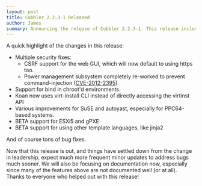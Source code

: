 ```yaml
---
layout: post
title: Cobbler 2.2.3-1 Released
author: James
summary: Announcing the release of Cobbler 2.2.3-1. This release includes fixes for the power management sub-system calls, in order to address several security vulnerabilities involving shell command injection.
---
```


A quick highlight of the changes in this release:

* Multiple security fixes:
  * CSRF support for the web GUI, which will now default to using https too.
  * Power management subsystem completely re-worked to prevent command-injection ([CVE-2012-2395](https://access.redhat.com/security/cve/CVE-2012-2395)).
* Support for bind in chroot'd environments.
* Koan now uses virt-install CLI instead of directly accessing the virtinst API
* Various improvements for SuSE and autoyast, especially for PPC64-based systems.
* BETA support for ESXi5 and gPXE
* BETA support for using other template languages, like jinja2

And of course tons of bug fixes.

Now that this release is out, and things have settled down from the change in leadership, expect much more frequent
minor updates to address bugs much sooner. We will also be focusing on documentation now, especially since many of the
features above are not documented well (or at all). Thanks to everyone who helped out with this release!
